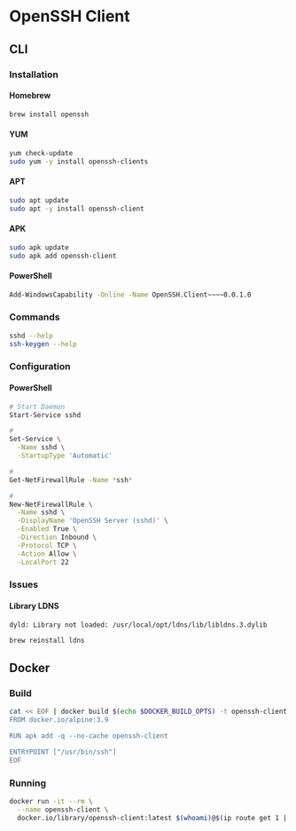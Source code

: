 # OpenSSH Client

## CLI

### Installation

#### Homebrew

```sh
brew install openssh
```

#### YUM

```sh
yum check-update
sudo yum -y install openssh-clients
```

#### APT

```sh
sudo apt update
sudo apt -y install openssh-client
```

#### APK

```sh
sudo apk update
sudo apk add openssh-client
```

#### PowerShell

```sh
Add-WindowsCapability -Online -Name OpenSSH.Client~~~~0.0.1.0
```

### Commands

```sh
sshd --help
ssh-keygen --help
```

### Configuration

#### PowerShell

```sh
# Start Daemon
Start-Service sshd

#
Set-Service \
  -Name sshd \
  -StartupType 'Automatic'

#
Get-NetFirewallRule -Name *ssh*

#
New-NetFirewallRule \
  -Name sshd \
  -DisplayName 'OpenSSH Server (sshd)' \
  -Enabled True \
  -Direction Inbound \
  -Protocol TCP \
  -Action Allow \
  -LocalPort 22
```

### Issues

#### Library LDNS

```log
dyld: Library not loaded: /usr/local/opt/ldns/lib/libldns.3.dylib
```

```sh
brew reinstall ldns
```

## Docker

### Build

```sh
cat << EOF | docker build $(echo $DOCKER_BUILD_OPTS) -t openssh-client -
FROM docker.io/alpine:3.9

RUN apk add -q --no-cache openssh-client

ENTRYPOINT ["/usr/bin/ssh"]
EOF
```

### Running

```sh
docker run -it --rm \
  --name openssh-client \
  docker.io/library/openssh-client:latest $(whoami)@$(ip route get 1 | awk '{print $NF;exit}')
```
